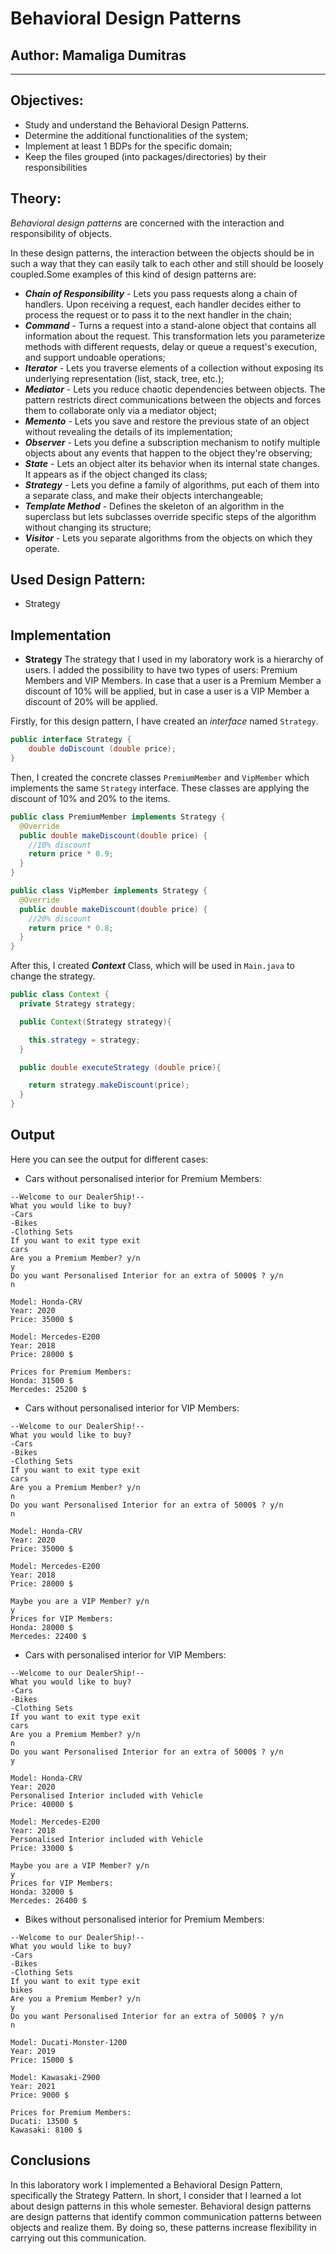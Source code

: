 # Behavioral Design Patterns


## Author: Mamaliga Dumitras

----

## Objectives:

* Study and understand the Behavioral Design Patterns.
* Determine the additional functionalities of the system;
* Implement at least 1 BDPs for the specific domain;
* Keep the files grouped (into packages/directories) by their responsibilities

## Theory:

*Behavioral design patterns* are concerned with the interaction and responsibility of objects.

In these design patterns, the interaction between the objects should be in such a way that they can easily talk to each other and still should be loosely coupled.Some examples of this kind of design patterns are:
* ***Chain of Responsibility*** - Lets you pass requests along a chain of handlers. Upon receiving a request, each handler decides either to process the request or to pass it to the next handler in the chain;
* ***Command*** - Turns a request into a stand-alone object that contains all information about the request. This transformation lets you parameterize methods with different requests, delay or queue a request's execution, and support undoable operations;
* ***Iterator*** -  Lets you traverse elements of a collection without exposing its underlying representation (list, stack, tree, etc.);
* ***Mediator*** - Lets you reduce chaotic dependencies between objects. The pattern restricts direct communications between the objects and forces them to collaborate only via a mediator object;
* ***Memento*** - Lets you save and restore the previous state of an object without revealing the details of its implementation;
* ***Observer*** - Lets you define a subscription mechanism to notify multiple objects about any events that happen to the object they're observing;
* ***State*** -  Lets an object alter its behavior when its internal state changes. It appears as if the object changed its class;
* ***Strategy*** - Lets you define a family of algorithms, put each of them into a separate class, and make their objects interchangeable;
* ***Template Method*** - Defines the skeleton of an algorithm in the superclass but lets subclasses override specific steps of the algorithm without changing its structure;
* ***Visitor*** - Lets you separate algorithms from the objects on which they operate.

## Used Design Pattern:

* Strategy

## Implementation

* **Strategy**
  The strategy that I used in my laboratory work is a hierarchy of users. I added the possibility to have two types of users: Premium Members and VIP Members. In case that a user is a Premium Member a discount of 10% will be applied, but in case a user is a VIP Member a discount of 20% will be applied.

Firstly, for this design pattern, I have created an *interface* named ```Strategy```.

```java
public interface Strategy {
    double doDiscount (double price);
}

```
Then, I created the concrete classes ```PremiumMember```  and ```VipMember``` which implements the same ```Strategy``` interface. These classes are applying the discount of 10% and 20% to the items.
```java
public class PremiumMember implements Strategy {
  @Override
  public double makeDiscount(double price) {
    //10% discount
    return price * 0.9;
  }
}
```
```java
public class VipMember implements Strategy {
  @Override
  public double makeDiscount(double price) {
    //20% discount
    return price * 0.8;
  }
}
```

After this, I created ***Context*** Class, which will be used in ```Main.java``` to change the strategy.
```java
public class Context {
  private Strategy strategy;

  public Context(Strategy strategy){

    this.strategy = strategy;
  }

  public double executeStrategy (double price){

    return strategy.makeDiscount(price);
  }
}
```

## Output
Here you can see the output for different cases:
* Cars without personalised interior for Premium Members:
```
--Welcome to our DealerShip!--
What you would like to buy?
-Cars 
-Bikes 
-Clothing Sets 
If you want to exit type exit 
cars
Are you a Premium Member? y/n
y
Do you want Personalised Interior for an extra of 5000$ ? y/n
n

Model: Honda-CRV
Year: 2020
Price: 35000 $

Model: Mercedes-E200
Year: 2018
Price: 28000 $

Prices for Premium Members:
Honda: 31500 $
Mercedes: 25200 $
```
* Cars without personalised interior for VIP Members:
```
--Welcome to our DealerShip!--
What you would like to buy?
-Cars 
-Bikes 
-Clothing Sets 
If you want to exit type exit 
cars
Are you a Premium Member? y/n
n
Do you want Personalised Interior for an extra of 5000$ ? y/n
n

Model: Honda-CRV
Year: 2020
Price: 35000 $

Model: Mercedes-E200
Year: 2018
Price: 28000 $

Maybe you are a VIP Member? y/n
y
Prices for VIP Members:
Honda: 28000 $
Mercedes: 22400 $
```

* Cars with personalised interior for VIP Members:
```
--Welcome to our DealerShip!--
What you would like to buy?
-Cars 
-Bikes 
-Clothing Sets 
If you want to exit type exit 
cars
Are you a Premium Member? y/n
n
Do you want Personalised Interior for an extra of 5000$ ? y/n
y

Model: Honda-CRV
Year: 2020
Personalised Interior included with Vehicle
Price: 40000 $

Model: Mercedes-E200
Year: 2018
Personalised Interior included with Vehicle
Price: 33000 $

Maybe you are a VIP Member? y/n
y
Prices for VIP Members:
Honda: 32000 $
Mercedes: 26400 $
```

* Bikes without personalised interior for Premium Members:
```
--Welcome to our DealerShip!--
What you would like to buy?
-Cars 
-Bikes 
-Clothing Sets 
If you want to exit type exit 
bikes
Are you a Premium Member? y/n
y
Do you want Personalised Interior for an extra of 5000$ ? y/n
n

Model: Ducati-Monster-1200
Year: 2019
Price: 15000 $

Model: Kawasaki-Z900
Year: 2021
Price: 9000 $

Prices for Premium Members:
Ducati: 13500 $
Kawasaki: 8100 $
```
## Conclusions
In this laboratory work I implemented a Behavioral Design Pattern, specifically the Strategy Pattern. In short,
I consider that I learned a lot about design patterns in this whole semester. Behavioral design patterns are design patterns that identify common communication patterns between objects and realize them.
By doing so, these patterns increase flexibility in carrying out this communication.